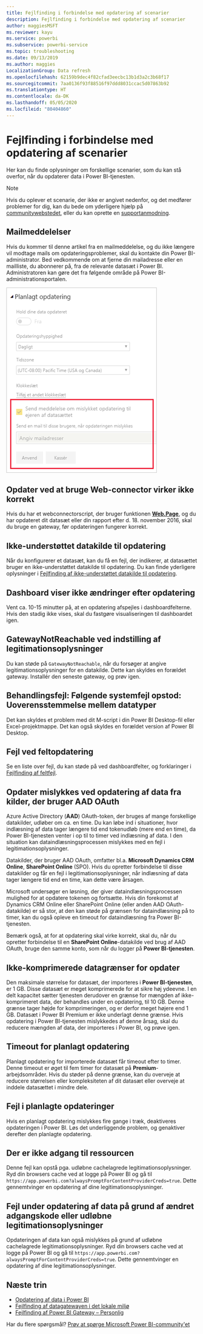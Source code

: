 ```yaml
---
title: Fejlfinding i forbindelse med opdatering af scenarier
description: Fejlfinding i forbindelse med opdatering af scenarier
author: maggiesMSFT
ms.reviewer: kayu
ms.service: powerbi
ms.subservice: powerbi-service
ms.topic: troubleshooting
ms.date: 09/13/2019
ms.author: maggies
LocalizationGroup: Data refresh
ms.openlocfilehash: 62159b9dec4f82cfad3eecbc13b1d3a2c3b68f17
ms.sourcegitcommit: 7aa0136f93f88516f97ddd8031ccac5d07863b92
ms.translationtype: HT
ms.contentlocale: da-DK
ms.lasthandoff: 05/05/2020
ms.locfileid: "80404860"
---
```

# <a name="troubleshooting-refresh-scenarios"></a>Fejlfinding i forbindelse med opdatering af scenarier

Her kan du finde oplysninger om forskellige scenarier, som du kan stå overfor, når du opdaterer data i Power BI-tjenesten.

> [!NOTE]
> Hvis du oplever et scenarie, der ikke er angivet nedenfor, og det medfører problemer for dig, kan du bede om yderligere hjælp på [communitywebstedet](https://community.powerbi.com/), eller du kan oprette en [supportanmodning](https://powerbi.microsoft.com/support/).
>
>

## <a name="email-notifications"></a>Mailmeddelelser

Hvis du kommer til denne artikel fra en mailmeddelelse, og du ikke længere vil modtage mails om opdateringsproblemer, skal du kontakte din Power BI-administrator. Bed vedkommende om at fjerne din mailadresse eller en mailliste, du abonnerer på, fra de relevante datasæt i Power BI. Administratoren kan gøre det fra følgende område på Power BI-administrationsportalen.

![Mail med opdateringsmeddelelser](media/refresh-troubleshooting-refresh-scenarios/refresh-email.png)

## <a name="refresh-using-web-connector-doesnt-work-properly"></a>Opdater ved at bruge Web-connector virker ikke korrekt

Hvis du har et webconnectorscript, der bruger funktionen [**Web.Page**](https://msdn.microsoft.com/library/mt260924.aspx), og du har opdateret dit datasæt eller din rapport efter d. 18. november 2016, skal du bruge en gateway, før opdateringen fungerer korrekt.

## <a name="unsupported-data-source-for-refresh"></a>Ikke-understøttet datakilde til opdatering

Når du konfigurerer et datasæt, kan du få en fejl, der indikerer, at datasættet bruger en ikke-understøttet datakilde til opdatering. Du kan finde yderligere oplysninger i [Fejlfinding af ikke-understøttet datakilde til opdatering](service-admin-troubleshoot-unsupported-data-source-for-refresh.md).

## <a name="dashboard-doesnt-reflect-changes-after-refresh"></a>Dashboard viser ikke ændringer efter opdatering

Vent ca. 10-15 minutter på, at en opdatering afspejles i dashboardfelterne. Hvis den stadig ikke vises, skal du fastgøre visualiseringen til dashboardet igen.

## <a name="gatewaynotreachable-when-setting-credentials"></a>GatewayNotReachable ved indstilling af legitimationsoplysninger

Du kan støde på `GatewayNotReachable`, når du forsøger at angive legitimationsoplysninger for en datakilde. Dette kan skyldes en forældet gateway. Installér den seneste gateway, og prøv igen.

## <a name="processing-error-the-following-system-error-occurred-type-mismatch"></a>Behandlingsfejl: Følgende systemfejl opstod: Uoverensstemmelse mellem datatyper

Det kan skyldes et problem med dit M-script i din Power BI Desktop-fil eller Excel-projektmappe. Det kan også skyldes en forældet version af Power BI Desktop.

## <a name="tile-refresh-errors"></a>Fejl ved feltopdatering

Se en liste over fejl, du kan støde på ved dashboardfelter, og forklaringer i [Fejlfinding af feltfejl](refresh-troubleshooting-tile-errors.md).

## <a name="refresh-fails-when-updating-data-from-sources-that-use-aad-oauth"></a>Opdater mislykkes ved opdatering af data fra kilder, der bruger AAD OAuth

Azure Active Directory (**AAD**) OAuth-token, der bruges af mange forskellige datakilder, udløber om ca. en time. Du kan løbe ind i situationer, hvor indlæsning af data tager længere tid end tokenudløb (mere end en time), da Power BI-tjenesten venter i op til to timer ved indlæsning af data. I den situation kan dataindlæsningsprocessen mislykkes med en fejl i legitimationsoplysninger.

Datakilder, der bruger AAD OAuth, omfatter bl.a. **Microsoft Dynamics CRM Online**, **SharePoint Online** (SPO). Hvis du opretter forbindelse til disse datakilder og får en fejl i legitimationsoplysninger, når indlæsning af data tager længere tid end en time, kan dette være årsagen.

Microsoft undersøger en løsning, der giver dataindlæsningsprocessen mulighed for at opdatere tokenen og fortsætte. Hvis din forekomst af Dynamics CRM Online eller SharePoint Online (eller anden AAD OAuth-datakilde) er så stor, at den kan støde på grænsen for dataindlæsning på to timer, kan du også opleve en timeout for dataindlæsning fra Power BI-tjenesten.

Bemærk også, at for at opdatering skal virke korrekt, skal du, når du opretter forbindelse til en **SharePoint Online**-datakilde ved brug af AAD OAuth, bruge den samme konto, som når du logger på **Power BI-tjenesten**.

## <a name="uncompressed-data-limits-for-refresh"></a>Ikke-komprimerede datagrænser for opdater

Den maksimale størrelse for datasæt, der importeres i **Power BI-tjenesten**, er 1 GB. Disse datasæt er meget komprimerede for at sikre høj ydeevne. I en delt kapacitet sætter tjenesten derudover en grænse for mængden af ikke-komprimeret data, der behandles under en opdatering, til 10 GB. Denne grænse tager højde for komprimeringen, og er derfor meget højere end 1 GB. Datasæt i Power BI Premium er ikke underlagt denne grænse. Hvis opdatering i Power BI-tjenesten mislykkedes af denne årsag, skal du reducere mængden af data, der importeres i Power BI, og prøve igen.

## <a name="scheduled-refresh-timeout"></a>Timeout for planlagt opdatering

Planlagt opdatering for importerede datasæt får timeout efter to timer. Denne timeout er øget til fem timer for datasæt på **Premium**-arbejdsområder. Hvis du støder på denne grænse, kan du overveje at reducere størrelsen eller kompleksiteten af dit datasæt eller overveje at inddele datasættet i mindre dele.

## <a name="scheduled-refresh-failures"></a>Fejl i planlagte opdateringer

Hvis en planlagt opdatering mislykkes fire gange i træk, deaktiveres opdateringen i Power BI. Løs det underliggende problem, og genaktiver derefter den planlagte opdatering.

## <a name="access-to-the-resource-is-forbidden"></a>Der er ikke adgang til ressourcen  

Denne fejl kan opstå pga. udløbne cachelagrede legitimationsoplysninger. Ryd din browsers cache ved at logge på Power BI og gå til `https://app.powerbi.com?alwaysPromptForContentProviderCreds=true`. Dette gennemtvinger en opdatering af dine legitimationsoplysninger.

## <a name="data-refresh-failure-because-of-password-change-or-expired-credentials"></a>Fejl under opdatering af data på grund af ændret adgangskode eller udløbne legitimationsoplysninger

Opdateringen af data kan også mislykkes på grund af udløbne cachelagrede legitimationsoplysninger. Ryd din browsers cache ved at logge på Power BI og gå til `https://app.powerbi.com?alwaysPromptForContentProviderCreds=true`. Dette gennemtvinger en opdatering af dine legitimationsoplysninger.

## <a name="next-steps"></a>Næste trin

- [Opdatering af data i Power BI](refresh-data.md)  
- [Fejlfinding af datagatewayen i det lokale miljø](service-gateway-onprem-tshoot.md)  
- [Fejlfinding af Power BI Gateway – Personlig](service-admin-troubleshooting-power-bi-personal-gateway.md)  

Har du flere spørgsmål? [Prøv at spørge Microsoft Power BI-community'et](https://community.powerbi.com/)

